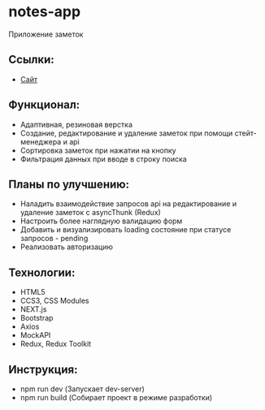 # notes-app

Приложение заметок

## Ссылки:

- [Сайт](https://notes-app-two-theta.vercel.app/)

## Функционал:

- Адаптивная, резиновая верстка
- Создание, редактирование и удаление заметок при помощи стейт-менеджера и api 
- Сортировка заметок при нажатии на кнопку
- Фильтрация данных при вводе в строку поиска

## Планы по улучшению:

- Наладить взаимодействие запросов api на редактирование и удаление заметок с asyncThunk (Redux)
- Настроить более наглядную валидацию форм
- Добавить и визуализировать loading состояние при статусе запросов - pending 
- Реализовать авторизацию

## Технологии:

- HTML5
- CCS3, CSS Modules
- NEXT.js
- Bootstrap
- Axios
- MockAPI
- Redux, Redux Toolkit

## Инструкция:

- npm run dev (Запускает dev-server)
- npm run build (Собирает проект в режиме разработки)

